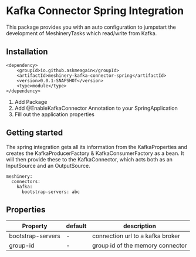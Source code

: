 # Kafka Connector Spring Integration

This package provides you with an auto configuration to jumpstart the development of MeshineryTasks which read/write
from Kafka.

## Installation

    <dependency>
        <groupId>io.github.askmeagain</groupId>
        <artifactId>meshinery-kafka-connector-spring</artifactId>
        <version>0.0.1-SNAPSHOT</version>
        <type>module</type>
    </dependency>

1. Add Package
2. Add @EnableKafkaConnector Annotation to your SpringApplication
3. Fill out the application properties

## Getting started

The spring integration gets all its information from the KafkaProperties and creates the KafkaProducerFactory &
KafkaConsumerFactory as a bean. It will then provide these to the KafkaConnector, which acts both as an InputSource and
an OutputSource.

    meshinery:
      connectors:
        kafka:
          bootstrap-servers: abc

## Properties

| Property  |  default  | description  |
|---|---|---|
| bootstrap-servers  | -  | connection url to a kafka broker  |
| group-id  | - | group id of the memory connector |